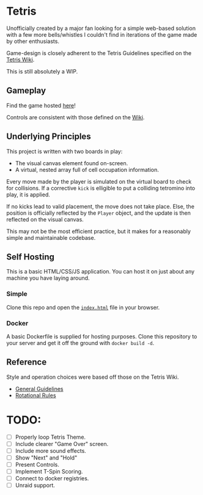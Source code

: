 # Tetris
Unofficially created by a major fan looking for a simple web-based solution with a few more bells/whistles I couldn't find in iterations of the game made by other enthusiasts.

Game-design is closely adherent to the Tetris Guidelines specified on the [Tetris Wiki](https://tetris.wiki/).

This is still absolutely a WIP.

## Gameplay
Find the game hosted [here](https://wjziv.github.io/tetris/)!

Controls are consistent with those defined on the [Wiki](https://tetris.wiki/Tetris_Guideline#:~:text=to%20disable%20it.-,Controller%20mappings,-Standard%20mappings%20for).

## Underlying Principles
This project is written with two boards in play:
- The visual canvas element found on-screen.
- A virtual, nested array full of cell occupation information.

Every move made by the player is simulated on the virtual board to check for collisions.
If a corrective `kick` is elligible to put a colliding tetromino into play, it is applied.

If no kicks lead to valid placement, the move does not take place.
Else, the position is officially reflected by the `Player` object, and the update is then reflected on the visual canvas.

This may not be the most efficient practice, but it makes for a reasonably simple and maintainable codebase.

## Self Hosting
This is a basic HTML/CSS/JS application.
You can host it on just about any machine you have laying around.

### Simple
Clone this repo and open the [`index.html`](./index.html) file in your browser.

### Docker
A basic Dockerfile is supplied for hosting purposes.
Clone this repository to your server and get it off the ground with `docker build -d`.

## Reference
Style and operation choices were based off those on the Tetris Wiki.

- [General Guidelines](https://tetris.wiki/Tetris_Guideline)
- [Rotational Rules](https://tetris.wiki/Super_Rotation_System)

# TODO:
- [ ] Properly loop Tetris Theme.
- [ ] Include clearer "Game Over" screen.
- [ ] Include more sound effects.
- [ ] Show "Next" and "Hold"
- [ ] Present Controls.
- [ ] Implement T-Spin Scoring.
- [ ] Connect to docker registries.
- [ ] Unraid support.
